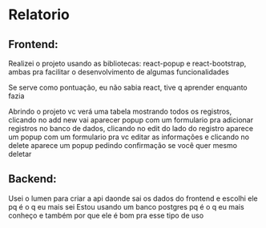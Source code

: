 # Relatorio 

## Frontend:

Realizei o projeto usando as bibliotecas: react-popup e react-bootstrap, ambas pra facilitar o desenvolvimento de algumas funcionalidades

Se serve como pontuação, eu não sabia react, tive q aprender enquanto fazia

Abrindo o projeto vc verá uma tabela mostrando todos os registros, clicando no add new vai aparecer popup com um formulario pra adicionar registros no banco de dados, clicando no edit do lado do registro aparece um popup com um formulario pra vc editar as informações e clicando no delete aparece um popup pedindo confirmação se você quer mesmo deletar

## Backend:

Usei o lumen para criar a api daonde sai os dados do frontend e escolhi ele pq é o q eu mais sei
Estou usando um banco postgres pq é o q eu mais conheço e também por que ele é bom pra esse tipo de uso
